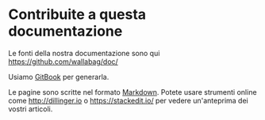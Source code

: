 Contribuite a questa documentazione
===================================

Le fonti della nostra documentazione sono qui
https://github.com/wallabag/doc/

Usiamo [GitBook](https://www.gitbook.com/book/wallabag/documentation/details) per generarla.

Le pagine sono scritte nel formato [Markdown](https://it.wikipedia.org/wiki/Markdown). Potete usare
strumenti online come http://dillinger.io o
https://stackedit.io/ per vedere un'anteprima dei vostri articoli.
